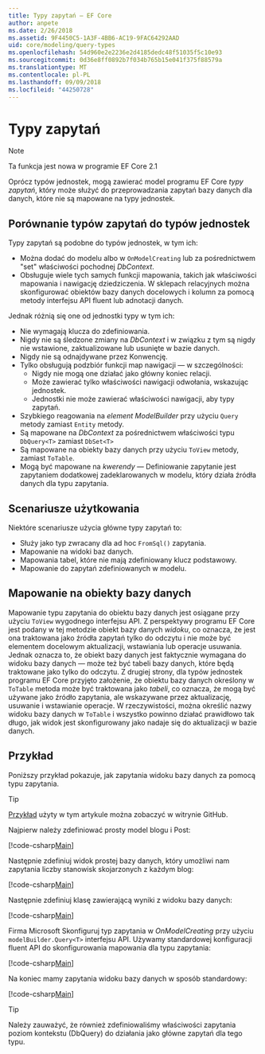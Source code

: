 ```yaml
---
title: Typy zapytań — EF Core
author: anpete
ms.date: 2/26/2018
ms.assetid: 9F4450C5-1A3F-4BB6-AC19-9FAC64292AAD
uid: core/modeling/query-types
ms.openlocfilehash: 54d960e2e2236e2d4185dedc48f51035f5c10e93
ms.sourcegitcommit: 0d36e8ff0892b7f034b765b15e041f375f88579a
ms.translationtype: MT
ms.contentlocale: pl-PL
ms.lasthandoff: 09/09/2018
ms.locfileid: "44250728"
---
```

# <a name="query-types"></a>Typy zapytań
> [!NOTE]
> Ta funkcja jest nowa w programie EF Core 2.1

Oprócz typów jednostek, mogą zawierać model programu EF Core _typy zapytań_, który może służyć do przeprowadzania zapytań bazy danych dla danych, które nie są mapowane na typy jednostek.

## <a name="compare-query-types-to-entity-types"></a>Porównanie typów zapytań do typów jednostek

Typy zapytań są podobne do typów jednostek, w tym ich:

- Można dodać do modelu albo w `OnModelCreating` lub za pośrednictwem "set" właściwości pochodnej _DbContext_.
- Obsługuje wiele tych samych funkcji mapowania, takich jak właściwości mapowania i nawigację dziedziczenia. W sklepach relacyjnych można skonfigurować obiektów bazy danych docelowych i kolumn za pomocą metody interfejsu API fluent lub adnotacji danych.

Jednak różnią się one od jednostki typy w tym ich:

- Nie wymagają klucza do zdefiniowania.
- Nigdy nie są śledzone zmiany na _DbContext_ i w związku z tym są nigdy nie wstawione, zaktualizowane lub usunięte w bazie danych.
- Nigdy nie są odnajdywane przez Konwencję.
- Tylko obsługują podzbiór funkcji map nawigacji — w szczególności:
  - Nigdy nie mogą one działać jako główny koniec relacji.
  - Może zawierać tylko właściwości nawigacji odwołania, wskazując jednostek.
  - Jednostki nie może zawierać właściwości nawigacji, aby typy zapytań.
- Szybkiego reagowania na _element ModelBuilder_ przy użyciu `Query` metody zamiast `Entity` metody.
- Są mapowane na _DbContext_ za pośrednictwem właściwości typu `DbQuery<T>` zamiast `DbSet<T>`
- Są mapowane na obiekty bazy danych przy użyciu `ToView` metody, zamiast `ToTable`.
- Mogą być mapowane na _kwerendy_ — Definiowanie zapytanie jest zapytaniem dodatkowej zadeklarowanych w modelu, który działa źródła danych dla typu zapytania.

## <a name="usage-scenarios"></a>Scenariusze użytkowania

Niektóre scenariusze użycia główne typy zapytań to:

- Służy jako typ zwracany dla ad hoc `FromSql()` zapytania.
- Mapowanie na widoki baz danych.
- Mapowania tabel, które nie mają zdefiniowany klucz podstawowy.
- Mapowanie do zapytań zdefiniowanych w modelu.

## <a name="mapping-to-database-objects"></a>Mapowanie na obiekty bazy danych

Mapowanie typu zapytania do obiektu bazy danych jest osiągane przy użyciu `ToView` wygodnego interfejsu API. Z perspektywy programu EF Core jest podany w tej metodzie obiekt bazy danych _widoku_, co oznacza, że jest ona traktowana jako źródła zapytań tylko do odczytu i nie może być elementem docelowym aktualizacji, wstawiania lub operacje usuwania. Jednak oznacza to, że obiekt bazy danych jest faktycznie wymagana do widoku bazy danych — może też być tabeli bazy danych, które będą traktowane jako tylko do odczytu. Z drugiej strony, dla typów jednostek programu EF Core przyjęto założenie, że obiektu bazy danych określony w `ToTable` metoda może być traktowana jako _tabeli_, co oznacza, że mogą być używane jako źródło zapytania, ale wskazywane przez aktualizację, usuwanie i wstawianie operacje. W rzeczywistości, można określić nazwy widoku bazy danych w `ToTable` i wszystko powinno działać prawidłowo tak długo, jak widok jest skonfigurowany jako nadaje się do aktualizacji w bazie danych.

## <a name="example"></a>Przykład

Poniższy przykład pokazuje, jak zapytania widoku bazy danych za pomocą typu zapytania.

> [!TIP]
> [Przykład](https://github.com/aspnet/EntityFrameworkCore/tree/master/samples/QueryTypes) użyty w tym artykule można zobaczyć w witrynie GitHub.

Najpierw należy zdefiniować prosty model blogu i Post:

[!code-csharp[Main](../../../efcore-repo/samples/QueryTypes/Program.cs#Entities)]

Następnie zdefiniuj widok prostej bazy danych, który umożliwi nam zapytania liczby stanowisk skojarzonych z każdym blog:

[!code-csharp[Main](../../../efcore-repo/samples/QueryTypes/Program.cs#View)]

Następnie zdefiniuj klasę zawierającą wyniki z widoku bazy danych:

[!code-csharp[Main](../../../efcore-repo/samples/QueryTypes/Program.cs#QueryType)]

Firma Microsoft Skonfiguruj typ zapytania w _OnModelCreating_ przy użyciu `modelBuilder.Query<T>` interfejsu API.
Używamy standardowej konfiguracji fluent API do skonfigurowania mapowania dla typu zapytania:

[!code-csharp[Main](../../../efcore-repo/samples/QueryTypes/Program.cs#Configuration)]

Na koniec mamy zapytania widoku bazy danych w sposób standardowy:

[!code-csharp[Main](../../../efcore-repo/samples/QueryTypes/Program.cs#Query)]

> [!TIP]
> Należy zauważyć, że również zdefiniowaliśmy właściwości zapytania poziom kontekstu (DbQuery) do działania jako główne zapytań dla tego typu.
